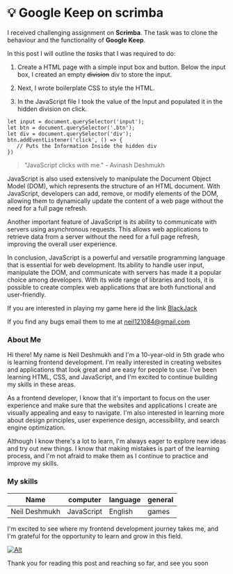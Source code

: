 # 💡 Google Keep on scrimba

I received challenging assignment on **Scrimba**. The task was to clone the behaviour and the functionality of __Google Keep__.

In this post I will outline the _tasks_ that I was required to do:
1. Create a HTML page with a simple input box and button. Below the  input box, I created an empty ~~division~~ div to store the input.
 
2. Next, I wrote boilerplate CSS to style the HTML.

3. In the JavaScript file I took the value of the Input and populated it in the hidden division on click.
```
let input = document.querySelector('input');
let btn = document.querySelector('.btn');
let div = document.querySelector('div');
btn.addEventListener('click', () => {
   // Puts the Information Inside the hidden div
})
```

> "JavaScript clicks with me." - Avinash Deshmukh

JavaScript is also used extensively to manipulate the Document Object Model (DOM), which represents the structure of an HTML document. With JavaScript, developers can add, remove, or modify elements of the DOM, allowing them to dynamically update the content of a web page without the need for a full page refresh.

Another important feature of JavaScript is its ability to communicate with servers using asynchronous requests. This allows web applications to retrieve data from a server without the need for a full page refresh, improving the overall user experience.

In conclusion, JavaScript is a powerful and versatile programming language that is essential for web development. Its ability to handle user input, manipulate the DOM, and communicate with servers has made it a popular choice among developers. With its wide range of libraries and tools, it is possible to create complex web applications that are both functional and user-friendly.

If you are interested in playing my game here id the link [BlackJack](https://blackjack-scrimba.netlify.app)

If you find any bugs email them to me at <neil121084@gmail.com> 

### About Me

Hi there! My name is Neil Deshmukh and I'm a 10-year-old in 5th grade who is learning frontend development. I'm really interested in creating websites and applications that look great and are easy for people to use. I've been learning HTML, CSS, and JavaScript, and I'm excited to continue building my skills in these areas.

As a frontend developer, I know that it's important to focus on the user experience and make sure that the websites and applications I create are visually appealing and easy to navigate. I'm also interested in learning more about design principles, user experience design, accessibility, and search engine optimization.

Although I know there's a lot to learn, I'm always eager to explore new ideas and try out new things. I know that making mistakes is part of the learning process, and I'm not afraid to make them as I continue to practice and improve my skills.

### My skills

| Name | computer | language | general |
| ---- | -------- | -------- | ------- |
| Neil Deshmukh | JavaScript | English | games |

I'm excited to see where my frontend development journey takes me, and I'm grateful for the opportunity to learn and grow in this field.

[![Alt](https://images.unsplash.com/photo-1580927752452-89d86da3fa0a?ixlib=rb-4.0.3&ixid=MnwxMjA3fDB8MHxwaG90by1wYWdlfHx8fGVufDB8fHx8&auto=format&fit=crop&w=1470&q=80)](https://neils-portfolio.netlify.app)

Thank you for reading this post and reaching so far, and see you soon
